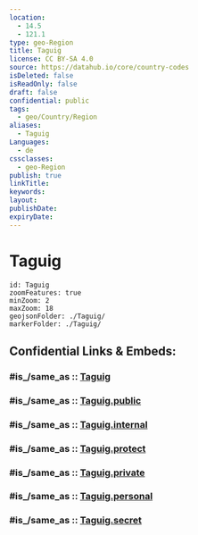 ```yaml
---
location:
  - 14.5
  - 121.1
type: geo-Region
title: Taguig
license: CC BY-SA 4.0
source: https://datahub.io/core/country-codes
isDeleted: false
isReadOnly: false
draft: false
confidential: public
tags:
  - geo/Country/Region
aliases:
  - Taguig
Languages:
  - de
cssclasses:
  - geo-Region
publish: true
linkTitle:
keywords:
layout:
publishDate:
expiryDate:
---
```


# Taguig

```leaflet
id: Taguig
zoomFeatures: true 
minZoom: 2 
maxZoom: 18
geojsonFolder: ./Taguig/
markerFolder: ./Taguig/
```


## Confidential Links & Embeds: 

### #is_/same_as :: [Taguig](/_Standards/Earth/Continent/Asia/Asia~South~East/Malay_Archipelago/Philippines/Regions~Philippines/Taguig.md) 

### #is_/same_as :: [Taguig.public](/_public/Earth/Continent/Asia/Asia~South~East/Malay_Archipelago/Philippines/Regions~Philippines/Taguig.public.md) 

### #is_/same_as :: [Taguig.internal](/_internal/Earth/Continent/Asia/Asia~South~East/Malay_Archipelago/Philippines/Regions~Philippines/Taguig.internal.md) 

### #is_/same_as :: [Taguig.protect](/_protect/Earth/Continent/Asia/Asia~South~East/Malay_Archipelago/Philippines/Regions~Philippines/Taguig.protect.md) 

### #is_/same_as :: [Taguig.private](/_private/Earth/Continent/Asia/Asia~South~East/Malay_Archipelago/Philippines/Regions~Philippines/Taguig.private.md) 

### #is_/same_as :: [Taguig.personal](/_personal/Earth/Continent/Asia/Asia~South~East/Malay_Archipelago/Philippines/Regions~Philippines/Taguig.personal.md) 

### #is_/same_as :: [Taguig.secret](/_secret/Earth/Continent/Asia/Asia~South~East/Malay_Archipelago/Philippines/Regions~Philippines/Taguig.secret.md)

